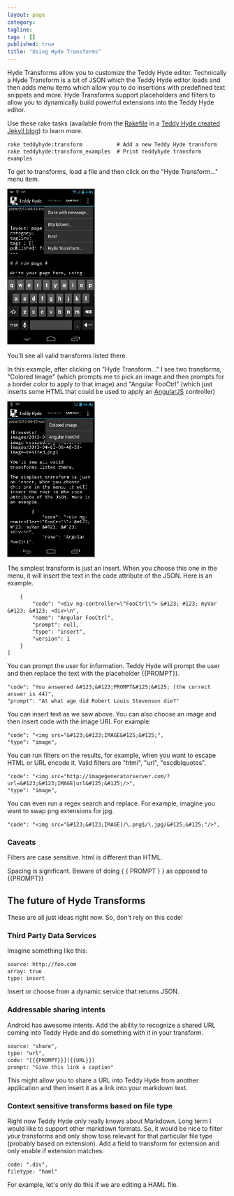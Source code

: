 ```yaml
---
layout: page
category: 
tagline: 
tags : [] 
published: true
title: "Using Hyde Transforms"
---
```


Hyde Transforms allow you to customize the Teddy Hyde editor. Technically a Hyde Transform is a bit of JSON which the Teddy Hyde editor loads and then adds menu items which allow you to do insertions with predefined text snippets and more. Hyde Transforms support placeholders and filters to allow you to dynamically build powerful extensions into the Teddy Hyde editor.

Use these rake tasks (available from the [Rakefile](https://github.com/xrd/blog.teddyhyde.com/blob/gh-pages/Rakefile) in a [Teddy Hyde created Jekyll blog](https://teddyhyde.com)) to learn more.

    rake teddyhyde:transform           # Add a new Teddy Hyde transform
    rake teddyhyde:transform_examples  # Print teddyhyde transform examples

To get to transforms, load a file and then click on the "Hyde Transform..." menu item. 

![/assets/images/2013-04-05-08-48-58-image-resized.png](/assets/images/2013-04-05-08-48-58-image-resized.png)

You'll see all valid transforms listed there.

In this example, after clicking on "Hyde Transform..." I see two transforms, "Colored Image" (which prompts me to pick an image and then prompts for a border color to apply to that image) and "Angular FooCtrl" (which just inserts some HTML that could be used to apply an [AngularJS](http://angularjs.org) controller)

![/assets/images/2013-05-08-06-53-26-image-resized.png](/assets/images/2013-05-08-06-53-26-image-resized.png)

The simplest transform is just an insert. When you choose this one in the menu, it will insert the text in the code attribute of the JSON. Here is an example.

        {
            "code": "<div ng-controller=\"FooCtrl\"> &#123; #123; myVar &#123; &#123; <div>\n", 
            "name": "Angular FooCtrl", 
            "prompt": null, 
            "type": "insert", 
            "version": 1
        }
    ]

You can prompt the user for information. Teddy Hyde will prompt the user and then replace the text with the placeholder &#123;&#123;PROMPT&#125;&#125;.

    "code": "You answered &#123;&#123;PROMPT&#125;&#125; (the correct answer is 44)",
    "prompt": "At what age did Robert Louis Stevenson die?"

You can insert text as we saw above. You can also choose an image and then insert code with the image URI. For example:

    "code": "<img src="&#123;&#123;IMAGE&#125;&#125;",
    "type": "image", 

You can run filters on the results, for example, when you want to escape HTML or URL encode it. Valid filters are "html", "url", "escdblquotes".

    "code": "<img src="http://imagegeneratorserver.com/?url=&#123;&#123;IMAGE|url&#125;&#125;/>",
    "type": "image", 

You can even run a regex search and replace. For example, imagine you want to swap png extensions for jpg.

    "code": "<img src="&#123;&#123;IMAGE|/\.png$/\.jpg/&#125;&#125;"/>",


### Caveats ###

Filters are case sensitive. html is different than HTML.

Spacing is significant. Beware of doing &#123; &#123; PROMPT
&#125; &#125; as opposed to 
&#123;&#123;PROMPT&#125;&#125;

## The future of Hyde Transforms ##

These are all just ideas right now. So, don't rely on this code!

### Third Party Data Services

Imagine something like this:

    source: http://foo.com
    array: true
    type: insert

Insert or choose from a dynamic service that returns JSON.

### Addressable sharing intents

Android has awesome intents. Add the ability to recognize a shared URL coming into Teddy Hyde and do something with it in your transform.

    source: "share",
    type: "url",
    code: "[{{PROMPT}}]({{URL}})
    prompt: "Give this link a caption"

This might allow you to share a URL into Teddy Hyde from another application and then insert it as a link into your markdown text.

### Context sensitive transforms based on file type

Right now Teddy Hyde only really knows about Markdown. Long term I would like to support other markdown formats. So, it would be nice to filter
your transforms and only show tose relevant for that particular file type (probably based on extension). 
Add a field to transform for extension and only enable if extension matches.

    code: ".div",
    filetype: "haml"

For example, let's only do this if we are editing a HAML file.

